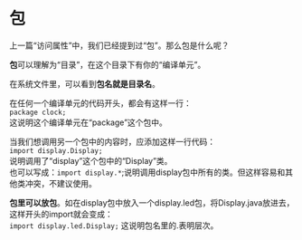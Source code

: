 包
========
上一篇“访问属性”中，我们已经提到过“包”。那么包是什么呢？

**包**可以理解为“目录”，在这个目录下有你的“编译单元”。

在系统文件里，可以看到**包名就是目录名**。

在任何一个编译单元的代码开头，都会有这样一行：<br>
`package clock;`<br>
这说明这个编译单元在“package”这个包中。

当我们想调用另一个包中的内容时，应添加这样一行代码：<br>
`import display.Display;`<br>
说明调用了“display”这个包中的“Display”类。<br>
也可以写成：`import display.*`;说明调用display包中所有的类。但这样容易和其他类冲突，不建议使用。

**包里可以放包**。如在display包中放入一个display.led包，将Display.java放进去，这样开头的import就会变成：<br>
 `import display.led.Display;`
这说明包名里的.表明层次。
